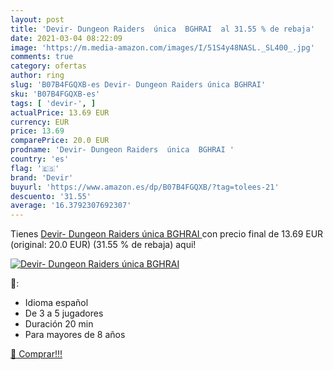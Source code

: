 ```yaml
---
layout: post
title: 'Devir- Dungeon Raiders  única  BGHRAI  al 31.55 % de rebaja'
date: 2021-03-04 08:22:09
image: 'https://m.media-amazon.com/images/I/51S4y48NASL._SL400_.jpg'
comments: true
category: ofertas
author: ring
slug: 'B07B4FGQXB-es Devir- Dungeon Raiders única BGHRAI'
sku: 'B07B4FGQXB-es'
tags: [ 'devir-', ]
actualPrice: 13.69 EUR
currency: EUR
price: 13.69
comparePrice: 20.0 EUR
prodname: 'Devir- Dungeon Raiders  única  BGHRAI '
country: 'es'
flag: '🇪🇸'
brand: 'Devir'
buyurl: 'https://www.amazon.es/dp/B07B4FGQXB/?tag=tolees-21'
descuento: '31.55'
average: '16.3792307692307'
---
```


Tienes [Devir- Dungeon Raiders  única  BGHRAI ](https://www.amazon.es/dp/B07B4FGQXB/?tag=tolees-21) con precio final de  13.69 EUR (original: 20.0 EUR) (31.55 %  de rebaja) aqui!

[![Devir- Dungeon Raiders  única  BGHRAI ](https://m.media-amazon.com/images/I/51S4y48NASL._SL400_.jpg)](https://www.amazon.es/dp/B07B4FGQXB/?tag=tolees-21)

🔎:

- Idioma español
- De 3 a 5 jugadores
- Duración 20 min
- Para mayores de 8 años

[🛒 Comprar!!!](https://www.amazon.es/dp/B07B4FGQXB/?tag=tolees-21)
